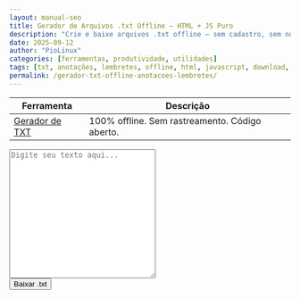 ```yaml
---
layout: manual-seo
title: Gerador de Arquivos .txt Offline — HTML + JS Puro
description: "Crie e baixe arquivos .txt offline — sem cadastro, sem nuvem, só HTML+JS. Ideal para anotações, lembretes e configurações."
date: 2025-09-12
author: "PioLinux"
categories: [ferramentas, produtividade, utilidades]
tags: [txt, anotações, lembretes, offline, html, javascript, download, ferramenta-evergreen]
permalink: /gerador-txt-offline-anotacoes-lembretes/
---
```




<section>





<table class="evergreen-table">
  <thead>
    <tr>
      <th>Ferramenta</th>
      <th>Descrição</th>
    </tr>
  </thead>
  <tbody>
    <tr>
      <td data-label="Ferramenta"><a href="/utilitarios/gerador-txt.html">Gerador de TXT</a></td>
      <td data-label="Descrição">100% offline. Sem rastreamento. Código aberto.</td>
    </tr>
  </tbody>
</table>


 <textarea id="content" placeholder="Digite seu texto aqui..." rows="15" cols="30"></textarea>
<br>
<button onclick="downloadTxt()">Baixar .txt</button>

  <script>
    function downloadTxt() {
      const text = document.getElementById('content').value;
      const blob = new Blob([text], { type: 'text/plain' });
      const url = URL.createObjectURL(blob);
      const a = document.createElement('a');
      a.href = url;
      a.download = 'anotacao.txt';
      a.click();
      URL.revokeObjectURL(url);
    }
  </script>
</section>
